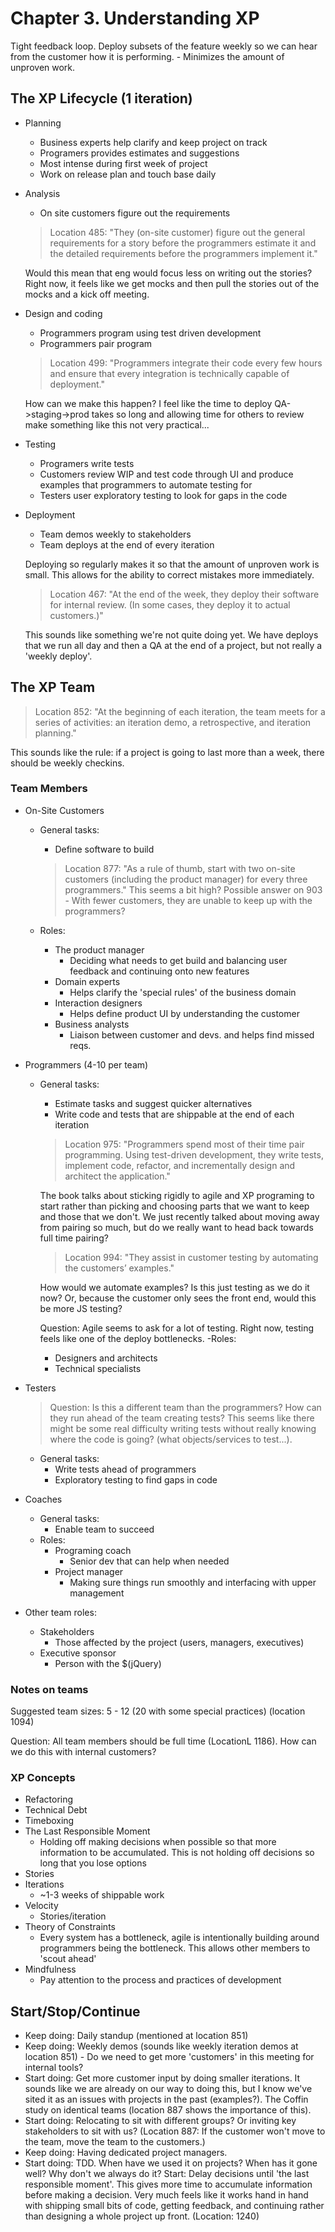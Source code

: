 # Chapter 3. Understanding XP

Tight feedback loop. Deploy subsets of the feature weekly so we can hear from the customer how it is performing. - Minimizes the amount of unproven work.

## The XP Lifecycle (1 iteration)

- Planning
  - Business experts help clarify and keep project on track
  - Programers provides estimates and suggestions
  - Most intense during first week of project
  - Work on release plan and touch base daily

- Analysis
  - On site customers figure out the requirements

  > Location 485:
  "They (on-site customer) figure out the general requirements for a story before the programmers estimate it and the detailed requirements before the programmers implement it."

  Would this mean that eng would focus less on writing out the stories? Right now, it feels like we get mocks and then pull the stories out of the mocks and a kick off meeting.

- Design and coding
  - Programmers program using test driven development
  - Programmers pair program

  > Location 499: "Programmers integrate their code every few hours and ensure that every integration is technically capable of deployment."

  How can we make this happen? I feel like the time to deploy QA->staging->prod takes so long and allowing time for others to review make something like this not very practical...

- Testing
  - Programers write tests
  - Customers review WIP and test code through UI and produce examples that programmers to automate testing for
  - Testers user exploratory testing to look for gaps in the code

- Deployment
  - Team demos weekly to stakeholders
  - Team deploys at the end of every iteration

  Deploying so regularly makes it so that the amount of unproven work is small. This allows for the ability to correct mistakes more immediately.

  >Location 467: "At the end of the week, they deploy their software for internal review. (In some cases, they deploy it to actual customers.)"

  This sounds like something we're not quite doing yet. We have deploys that we run all day and then a QA at the end of a project, but not really a 'weekly deploy'.

## The XP Team

> Location 852:
"At the beginning of each iteration, the team meets for a series of activities: an iteration demo, a retrospective, and iteration planning."

This sounds like the rule: if a project is going to last more than a week, there should be weekly checkins.

### Team Members

- On-Site Customers
  - General tasks:
    - Define software to build
    >Location 877:
    "As a rule of thumb, start with two on-site customers (including the product manager) for every three programmers."
    This seems a bit high? Possible answer on 903 - With fewer customers, they are unable to keep up with the programmers?

  - Roles:
    - The product manager
      - Deciding what needs to get build and balancing user feedback and continuing onto new features
    - Domain experts
      - Helps clarify the 'special rules' of the business domain
    - Interaction designers
      - Helps define product UI by understanding the customer
    - Business analysts
      - Liaison between customer and devs. and helps find missed reqs.
- Programmers (4-10 per team)
  - General tasks:
    - Estimate tasks and suggest quicker alternatives
    - Write code and tests that are shippable at the end of each iteration
    >Location 975: "Programmers spend most of their time pair programming. Using test-driven development, they write tests, implement code, refactor, and incrementally design and architect the application."

    The book talks about sticking rigidly to agile and XP programing to start rather than picking and choosing parts that we want to keep and those that we don't. We just recently talked about moving away from pairing so much, but do we really want to head back towards full time pairing?

    >Location 994: "They assist in customer testing by automating the customers’ examples."

    How would we automate examples? Is this just testing as we do it now? Or, because the customer only sees the front end, would this be more JS testing?

    Question: Agile seems to ask for a lot of testing. Right now, testing feels like one of the deploy bottlenecks.
  -Roles:
    - Designers and architects
    - Technical specialists
- Testers
  >Question: Is this a different team than the programmers? How can they run ahead of the team creating tests? This seems like there might be some real difficulty writing tests without really knowing where the code is going? (what objects/services to test...).

  - General tasks:
    - Write tests ahead of programmers
    - Exploratory testing to find gaps in code
- Coaches
  - General tasks:
    - Enable team to succeed
  - Roles:
    - Programing coach
      - Senior dev that can help when needed
    - Project manager
      - Making sure things run smoothly and interfacing with upper management
- Other team roles:
  - Stakeholders
    - Those affected by the project (users, managers, executives)
  - Executive sponsor
    - Person with the $(jQuery)

### Notes on teams

Suggested team sizes: 5 - 12 (20 with some special practices) (location 1094)

Question: All team members should be full time (LocationL 1186). How can we do this with internal customers?

### XP Concepts

- Refactoring
- Technical Debt
- Timeboxing
- The Last Responsible Moment
  - Holding off making decisions when possible so that more information to be accumulated. This is not holding off decisions so long that you lose options
- Stories
- Iterations
  - ~1-3 weeks of shippable work
- Velocity
  - Stories/iteration
- Theory of Constraints
  - Every system has a bottleneck, agile is intentionally building around programmers being the bottleneck. This allows other members to 'scout ahead'
- Mindfulness
  - Pay attention to the process and practices of development

## Start/Stop/Continue

- Keep doing: Daily standup (mentioned at location 851)
- Keep doing: Weekly demos (sounds like weekly iteration demos at location 851) - Do we need to get more 'customers' in this meeting for internal tools?
- Start doing: Get more customer input by doing smaller iterations. It sounds like we are already on our way to doing this, but I know we've sited it as an issues with projects in the past (examples?). The Coffin study on identical teams (location 887 shows the importance of this).
- Start doing: Relocating to sit with different groups? Or inviting key stakeholders to sit with us? (Location 887: If the customer won't move to the team, move the team to the customers.)
- Keep doing: Having dedicated project managers.
- Start doing: TDD. When have we used it on projects? When has it gone well? Why don't we always do it?
Start: Delay decisions until 'the last responsible moment'. This gives more time to accumulate information before making a decision. Very much feels like it works hand in hand with shipping small bits of code, getting feedback, and continuing rather than designing a whole project up front. (Location: 1240)
